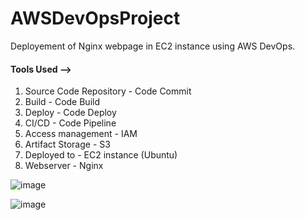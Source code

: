 # AWSDevOpsProject
Deployement of Nginx webpage in EC2 instance using AWS DevOps.

#### **Tools Used -->**
1. Source Code Repository - Code Commit
2. Build - Code Build
3. Deploy - Code Deploy
4. CI/CD - Code Pipeline
5. Access management - IAM
6. Artifact Storage - S3
7. Deployed to - EC2 instance (Ubuntu)
8. Webserver - Nginx

![image](https://user-images.githubusercontent.com/91592578/228168560-65a324fc-a2db-4d80-b6b1-c3f8a823cf50.png)

![image](https://user-images.githubusercontent.com/91592578/228171203-58864ce0-4a39-433b-b5ac-e4d50ec5b640.png)
